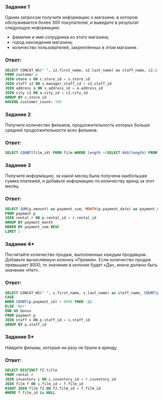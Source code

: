 ### Задание 1

Одним запросом получите информацию о магазине, в котором обслуживается более 300 покупателей, и выведите в результат следующую информацию: 
- фамилия и имя сотрудника из этого магазина;
- город нахождения магазина;
- количество пользователей, закреплённых в этом магазине.

### Ответ:

```sql
SELECT CONCAT_WS(" ", s2.first_name, s2.last_name) as staff_name, c2.city, COUNT(c.customer_id) as customer_count
FROM customer c
JOIN store s ON c.store_id = s.store_id
JOIN staff s2 ON s.manager_staff_id = s2.staff_id
JOIN address a ON s.address_id = a.address_id
JOIN city c2 ON a.city_id = c2.city_id
GROUP BY c.store_id
HAVING customer_count> 300
```
### Задание 2

Получите количество фильмов, продолжительность которых больше средней продолжительности всех фильмов.

### Ответ:

```sql
SELECT COUNT(film_id) FROM film WHERE length >(SELECT AVG(length) FROM film)
```

### Задание 3

Получите информацию, за какой месяц была получена наибольшая сумма платежей, и добавьте информацию по количеству аренд за этот месяц.

### Ответ:

```sql
SELECT SUM(p.amount) as payment_sum, MONTH(p.payment_date) as payment_month, COUNT(r.rental_id) as rental_count
FROM payment p
JOIN rental r ON p.rental_id = r.rental_id
GROUP BY payment_month
ORDER BY payment_sum DESC
LIMIT 1
```

### Задание 4*

Посчитайте количество продаж, выполненных каждым продавцом. Добавьте вычисляемую колонку «Премия». Если количество продаж превышает 8000, то значение в колонке будет «Да», иначе должно быть значение «Нет».

### Ответ:

```sql
SELECT CONCAT_WS(" ", s.first_name, s.last_name) as staff_name, COUNT(p.payment_id) as payment_count,
CASE
WHEN COUNT(p.payment_id) > 8000 THEN 'Да'
ELSE 'Нет'
END AS bonus
FROM payment p
JOIN staff s ON p.staff_id = s.staff_id
GROUP BY p.staff_id
```

### Задание 5*

Найдите фильмы, которые ни разу не брали в аренду.

### Ответ:

```sql
SELECT DISTINCT f2.title
FROM rental r
JOIN inventory i ON i.inventory_id = r.inventory_id
JOIN film f ON i.film_id = f.film_id
RIGHT JOIN film f2 ON f2.film_id = f.film_id
WHERE f.film_id is NULL
```